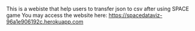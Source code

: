 This is a webiste that help users to transfer json to csv after using SPACE game
You may access the website here: https://spacedataviz-96a1e906192c.herokuapp.com

